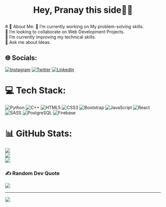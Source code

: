<h1>
 <p align="center">
 Hey, Pranay this side🙋‍♂️
</p>
</h1>
# 💫 About Me:
🔭 I’m currently working on My problem-solving skills.<br>👯 I’m looking to collaborate on Web Development Projects.<br>🌱 I’m currently improving my technical skills.<br>💬 Ask me about Ideas.<br>


## 🌐 Socials:
[![Instagram](https://img.shields.io/badge/Instagram-%23E4405F.svg?logo=Instagram&logoColor=white)](https://instagram.com/pranayn13) [![Twitter](https://img.shields.io/badge/Twitter-%231DA1F2.svg?logo=Twitter&logoColor=white)](https://twitter.com/iampranay135)
[![LinkedIn](https://img.shields.io/badge/LinkedIn-%230077B5.svg?logo=linkedin&logoColor=white)](https://www.linkedin.com/in/pranay-nagpure-957089227/
)

# 💻 Tech Stack:
![Python](https://img.shields.io/badge/python-3670A0?style=for-the-badge&logo=python&logoColor=ffdd54)
![C++](https://img.shields.io/badge/C++-00599C?style=for-the-badge&logo=c%2B%2B&logoColor=white)
![HTML5](https://img.shields.io/badge/html5-%23E34F26.svg?style=for-the-badge&logo=html5&logoColor=white)
![CSS3](https://img.shields.io/badge/css3-%231572B6.svg?style=for-the-badge&logo=css3&logoColor=white)
![Bootstrap](https://img.shields.io/badge/bootstrap-%23563D7C.svg?style=for-the-badge&logo=bootstrap&logoColor=white)
![JavaScript](https://img.shields.io/badge/javascript-%23323330.svg?style=for-the-badge&logo=javascript&logoColor=%23F7DF1E)
![React](https://img.shields.io/badge/react-%2320232a.svg?style=for-the-badge&logo=react&logoColor=%2361DAFB)
![SASS](https://img.shields.io/badge/SASS-hotpink.svg?style=for-the-badge&logo=SASS&logoColor=white)
![PostgreSQL](https://img.shields.io/badge/PostgreSQL-316192?style=for-the-badge&logo=postgresql&logoColor=white)
![Firebase](https://img.shields.io/badge/firebase-ffca28?style=for-the-badge&logo=firebase&logoColor=black)

# 📊 GitHub Stats:
![](https://github-readme-stats.vercel.app/api?username=PranayN13&theme=dark&hide_border=false&include_all_commits=true&count_private=false)<br/>
![](https://github-readme-streak-stats.herokuapp.com/?user=PranayN13&theme=dark&hide_border=false)<br/>
![](https://github-readme-stats.vercel.app/api/top-langs/?username=PranayN13&theme=dark&hide_border=false&include_all_commits=true&count_private=false&layout=compact)

### ✍️ Random Dev Quote
![](https://quotes-github-readme.vercel.app/api?type=horizontal&theme=radical)

---
[![](https://visitcount.itsvg.in/api?id=PranayN13&icon=0&color=0)](https://visitcount.itsvg.in)
